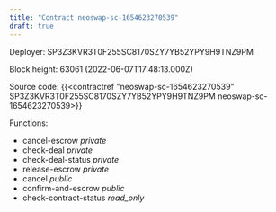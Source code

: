```yaml
---
title: "Contract neoswap-sc-1654623270539"
draft: true
---
```

Deployer: SP3Z3KVR3T0F255SC8170SZY7YB52YPY9H9TNZ9PM


 



Block height: 63061 (2022-06-07T17:48:13.000Z)

Source code: {{<contractref "neoswap-sc-1654623270539" SP3Z3KVR3T0F255SC8170SZY7YB52YPY9H9TNZ9PM neoswap-sc-1654623270539>}}

Functions:

* cancel-escrow _private_
* check-deal _private_
* check-deal-status _private_
* release-escrow _private_
* cancel _public_
* confirm-and-escrow _public_
* check-contract-status _read_only_
